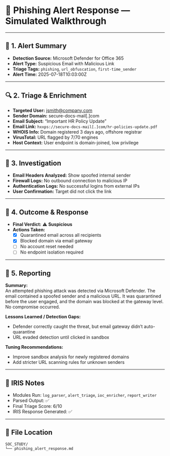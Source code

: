 # 🎣 Phishing Alert Response — Simulated Walkthrough

---

## 🚨 1. Alert Summary

- **Detection Source:** Microsoft Defender for Office 365  
- **Alert Type:** Suspicious Email with Malicious Link  
- **Triage Tags:** `phishing`, `url_obfuscation`, `first-time_sender`  
- **Alert Time:** 2025-07-18T10:03:00Z  

---

## 🔍 2. Triage & Enrichment

- **Targeted User:** jsmith@company.com  
- **Sender Domain:** secure-docs-mail[.]com  
- **Email Subject:** “Important HR Policy Update”  
- **Email Link:** `hxxps://secure-docs-mail[.]com/hr-policies-update.pdf`  
- **WHOIS Info:** Domain registered 3 days ago, offshore registrar  
- **VirusTotal:** URL flagged by 7/70 engines  
- **Host Context:** User endpoint is domain-joined, low privilege

---

## 🧪 3. Investigation

- **Email Headers Analyzed:** Show spoofed internal sender  
- **Firewall Logs:** No outbound connection to malicious IP  
- **Authentication Logs:** No successful logins from external IPs  
- **User Confirmation:** Target did not click the link  

---

## 🧨 4. Outcome & Response

- **Final Verdict:** ⚠️ **Suspicious**  
- **Actions Taken:**
  - [x] Quarantined email across all recipients  
  - [x] Blocked domain via email gateway  
  - [ ] No account reset needed  
  - [ ] No endpoint isolation required

---

## 🧾 5. Reporting

**Summary:**  
An attempted phishing attack was detected via Microsoft Defender. The email contained a spoofed sender and a malicious URL. It was quarantined before the user engaged, and the domain was blocked at the gateway level. No compromise occurred.

**Lessons Learned / Detection Gaps:**  
- Defender correctly caught the threat, but email gateway didn’t auto-quarantine  
- URL evaded detection until clicked in sandbox

**Tuning Recommendations:**  
- Improve sandbox analysis for newly registered domains  
- Add stricter URL scanning rules for unknown senders

---

## 🧠 IRIS Notes

- Modules Run: `log_parser`, `alert_triage`, `ioc_enricher`, `report_writer`  
- Parsed Output: ✅  
- Final Triage Score: 6/10  
- IRIS Response Generated: ✅  

---

## 📁 File Location

```
SOC_STUDY/
└── phishing_alert_response.md
```
